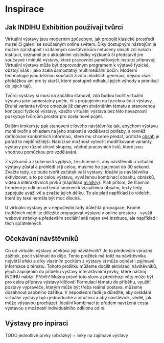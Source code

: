 # Inspirace

## Jak INDIHU Exhibition používají tvůrci 

Virtuální výstavy jsou moderním způsobem, jak propojit klasické prostředí muzeí či galerií se současným online světem. Díky dostupným nástrojům je možné zpřístupnit i vzdáleným návštěvníkům netušený obsah zdí našich institucí, seznámit je s aktuálními výsledky výzkumů či představit jim současné i minulé výstavy, které pracovníci paměťových instutcí připravují. Virtuální výstava může být doprovodným programem k výstavě fyzické, obstojí však i jako zcela samostatný multimediální počin. 
Moderní technologie jsou běžnou součástí života mladších generací, nejsou však překážkou ani pro ty starší, které postupně odhalují jejich výhody a pronikají do jejich tajů. 

Tvůrci výstavy si musí na začátku stanovit, zda budou tvořit virtuální výstavu jako samostatný počin, či s propojením na fyzickou část výstavy. Druhá varianta tvůrce omezuje již daným ztvárněním tématu a stanovenou koncepcí fyzické výstavy, kdežto virtuální výstava bez této návaznosti poskytuje tvůrcům prostor pro zcela nové pojetí. 

Dalším krokem je pak stanovení cílového návštěvníka tak, abychom výstavu mohli tvořit s ohledem na jeho znalosti a vzdělávací potřeby, a rovněž definování konkrétních informací, které mu chceme předat, protože [obsah](obsah-vystavy.md) je pořád to nejdůležitější. Nabízí se možnost vytvořit modifikované varianty výstavy pro různé cílové skupiny, včetně pracovních listů, které jsou vhodnou pomůckou pro vzdělávání. 

Z výzkumů a zkušeností vyplývá, že chceme-li, aby návštěvník u virtuální výstavy zůstal a prohlédl si ji celou, musíme ho zaujmout do 30 sekund. Zvažte tedy, co bude tvořit začátek vaší výstavy. Ideální je návštěvníka aktivizovat, a to po celou výstavu, vyváženou kombinací obsahu, obrázků, videa a interaktivních prvků (například [minihry](minihry.md)). Platí přitom, že hlavním trendem je odklon od textů směrem k vizuálnímu obsahu, texty tedy zapojujte uvážlivě a zvažte jejich délku. To ale platí například i o videích, která by také neměla být moc dlouhá. 

U virtuální výstavy je v neposlední řady důležitá propagace. Kromě tradičních médií je důležité propagovat výstavu v online prostoru - využít webové stránky a především sociální sítě nejen své instituce, ale například i těch spřátelených. 


## Očekávání návštěvníků 



Co od virtuální výstavy očekává její návštěvník? Je to především výrazný zážitek, pocit vtáhnutí do děje. Tento prožitek má totiž na návštěvníka největší efekt a díky vlastním pocitům z výstavy si může odnést i zajímavé informace o tématu. 
Tohoto prožitku můžeme docílit aktivizací návštěvníků, jejich zapojením do příběhu výstavy interaktivními prvky, které nástroj INDIHU nabízí.
Příběh! Možná právě toto slovo z předchozí věty může být pro celou přípravu výstavy klíčové! Formulací tématu do příběhu, využití postavy vypravěče, kterým může být třeba reálná postava, můžeme dosáhnout osobního zážitku. 
V neposlední řadě je důležité, aby ovládání virtuální výstavy bylo jednoduché a intuitivní a aby návštěvník, věděl, jak může výstavou procházet. Ideální kombinací je předem navržená cesta výstavou s možností individuálního odklonu od ní. 






## Výstavy pro inpiraci

TODO jednotlivé prvky (obrázky) + linky na zajímavé výstavy